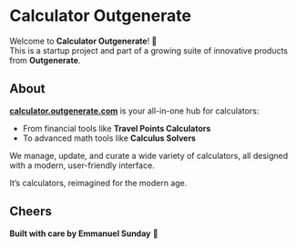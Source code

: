 # Calculator Outgenerate

Welcome to **Calculator Outgenerate**! 🚀  
This is a startup project and part of a growing suite of innovative products from **Outgenerate**.

## About

**[calculator.outgenerate.com](https://calculator.outgenerate.com)** is your all-in-one hub for calculators:  
- From financial tools like **Travel Points Calculators**  
- To advanced math tools like **Calculus Solvers**  

We manage, update, and curate a wide variety of calculators, all designed with a modern, user-friendly interface.

It’s calculators, reimagined for the modern age.  

## Cheers  
**Built with care by Emmanuel Sunday** 🎉
